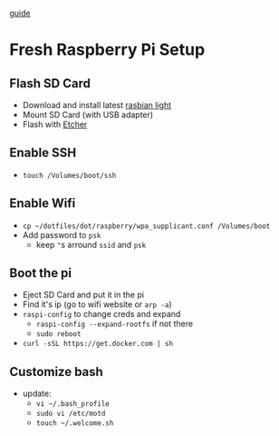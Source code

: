 [guide](https://medium.com/@danidudas/install-raspbian-jessie-lite-and-setup-wi-fi-without-access-to-command-line-or-using-the-network-97f065af722e)

# Fresh Raspberry Pi Setup

## Flash SD Card
  - Download and install latest [rasbian light](https://www.raspberrypi.org/downloads/raspbian/)
  - Mount SD Card (with USB adapter)
  - Flash with [Etcher](https://etcher.io)

## Enable SSH
  - `touch /Volumes/boot/ssh`

## Enable Wifi
  - `cp ~/dotfiles/dot/raspberry/wpa_supplicant.conf /Volumes/boot`
  - Add password to `psk`
    - keep `"`s arround `ssid` and `psk`

## Boot the pi
  - Eject SD Card and put it in the pi
  - Find it's ip (go to wifi website or `arp -a`)
  - `raspi-config` to change creds and expand
    - `raspi-config --expand-rootfs` if not there
    - `sudo reboot`
  - `curl -sSL https://get.docker.com | sh`

## Customize bash
  - update:
    - `vi ~/.bash_profile`
    - `sudo vi /etc/motd`
    - `touch ~/.welcome.sh`
